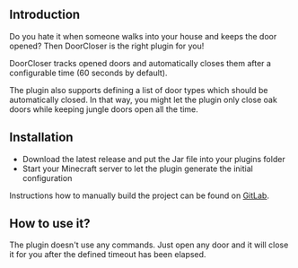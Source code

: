 ## Introduction

Do you hate it when someone walks into your house and keeps the door opened? Then DoorCloser is the right plugin for you!

DoorCloser tracks opened doors and automatically closes them after a configurable time (60 seconds by default).

The plugin also supports defining a list of door types which should be automatically closed. In that way, you might let the plugin only close oak doors while keeping jungle doors open all the time.

## Installation

* Download the latest release and put the Jar file into your plugins folder
* Start your Minecraft server to let the plugin generate the initial configuration

Instructions how to manually build the project can be found on [GitLab](https://gitlab.com/Programie/DoorCloser).

## How to use it?

The plugin doesn't use any commands. Just open any door and it will close it for you after the defined timeout has been elapsed.